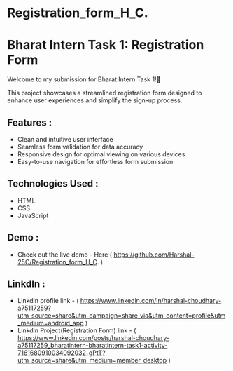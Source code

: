 # Registration_form_H_C.
# Bharat Intern Task 1: Registration Form

Welcome to my submission for Bharat Intern Task 1!🚀

This project showcases a streamlined registration form designed to enhance user experiences and simplify the sign-up process. 

## Features :
- Clean and intuitive user interface
- Seamless form validation for data accuracy
- Responsive design for optimal viewing on various devices
- Easy-to-use navigation for effortless form submission
  

## Technologies Used :
- HTML
- CSS
- JavaScript


## Demo :
- Check out the live demo - Here (  https://github.com/Harshal-25C/Registration_form_H_C.  )


## LinkdIn :
- Linkdin profile link - (  https://www.linkedin.com/in/harshal-choudhary-a75117259?utm_source=share&utm_campaign=share_via&utm_content=profile&utm_medium=android_app  )
- Linkdin Project(Registration Form) link - (  https://www.linkedin.com/posts/harshal-choudhary-a75117259_bharatintern-bharatintern-task1-activity-7161680910034092032-gPtT?utm_source=share&utm_medium=member_desktop  )
